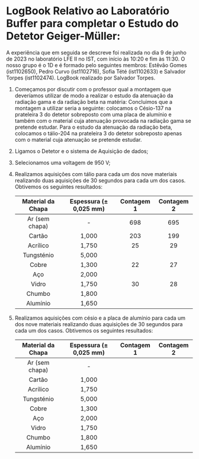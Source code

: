 # LogBook Relativo ao Laboratório Buffer para completar o Estudo do Detetor Geiger-Müller:  

A experiência que em seguida se descreve foi realizada no dia 9 de junho de 2023 no laboratório LFE II no IST, com início às 10:20 e fim às 11:30. O nosso grupo é o 1D e é formado pelo seguintes membros: Estêvão Gomes (ist1102650), Pedro Curvo (ist1102716), Sofia Tété (ist1102633) e Salvador Torpes (ist1102474). LogBook realizado por Salvador Torpes.

1. Começamos por discutir com o professor qual a montagem que deveríamos utilizar de modo a realizar o estudo da atenuação da radiação gama e da radiação beta na matéria: Concluimos que a montagem a utilizar seria a seguinte: colocamos o Césio-137 na prateleira 3 do detetor sobreposto com uma placa de alumínio e também com o material cuja atenuação provocada na radiação gama se pretende estudar. Para o estudo da atenuação da radiação beta, colocamos o tálio-204 na prateleira 3 do detetor sobreposto apenas com o material cuja atenuação se pretende estudar.
2. Ligamos o Detetor e o sistema de Aquisição de dados;
3. Selecionamos uma voltagem de 950 V;
4. Realizamos aquisições com tálio para cada um dos nove materiais realizando duas aquisições de 30 segundos para cada um dos casos. Obtivemos os seguintes resultados:

   Material da Chapa | Espessura (± 0,025 mm) | Contagem 1 | Contagem 2 | 
   :--:|:--:|:--:|:--:|
   Ar (sem chapa) | - | 698 | 695
   Cartão | 1,000 | 203 | 199
   Acrílico | 1,750 | 25 | 29
   Tungsténio | 5,000 |  | 
   Cobre | 1,300 | 22 | 27
   Aço | 2,000 |  | 
   Vidro | 1,750 | 30 | 28
   Chumbo | 1,800 |  | 
   Alumínio | 1,650 |  | 

5. Realizamos aquisições com césio e a placa de alumínio para cada um dos nove materiais realizando duas aquisições de 30 segundos para cada um dos casos. Obtivemos os seguintes resultados:  

   Material da Chapa | Espessura (± 0,025 mm) | Contagem 1 | Contagem 2 | 
   :--:|:--:|:--:|:--:|
   Ar (sem chapa) | - |  | 
   Cartão | 1,000 |  | 
   Acrílico | 1,750 |  | 
   Tungsténio | 5,000 |  | 
   Cobre | 1,300 |  | 
   Aço | 2,000 |  | 
   Vidro | 1,750 |  | 
   Chumbo | 1,800 |  | 
   Alumínio | 1,650 |  | 